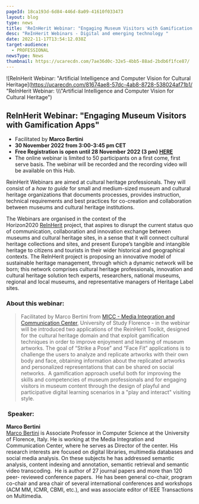 ```yaml
---
pageId: 18ca193d-6d84-446d-8a09-41610f033473
layout: blog
type: news
title: 'ReInHerit Webinar: "Engaging Museum Visitors with Gamification Apps"'
desc: "ReInHerit Webinars - Digital and emerging technology "
date: 2022-11-17T13:54:12.038Z
target-audience:
  - PROFESSIONAL
newsType: News
thumbnail: https://ucarecdn.com/7ae36d0c-32e5-4bb5-88ad-2bdb6f1fce87/
---
```

![ReInHerit Webinar: "Artificial Intelligence and Computer Vision for Cultural Heritage](https://ucarecdn.com/81674ae8-57dc-4ab8-8728-538024af71b1/ "ReInHerit Webinar: \\\\\\"Artificial Intelligence and Computer Vision for Cultural Heritage")

## ReInHerit Webinar: "Engaging Museum Visitors with Gamification Apps"

* Facilitated by **Marco Bertini** 
* **30 November 2022 from 3:00-3:45 pm CET**
* **Free Registration is open until 28 November 2022 (3 pm) [HERE](https://docs.google.com/forms/d/e/1FAIpQLSfGgyQ-iVKTSjYWu947IKZ1075vCxXA9fcTnnyAOMKSPjuiSw/viewform)**
* The online webinar is limited to 50 participants on a first come, first serve basis. The webinar will be recorded and the recording video will be available on this Hub.[](http://www.reinherit-hub.eu/)

ReinHerit Webinars are aimed at cultural heritage professionals. They will consist of a *how to guide* for small and medium-sized museum and cultural heritage organizations that documents processes, provides instruction, technical requirements and best practices for co-creation and collaboration between museums and cultural heritage institutions.

The Webinars are organised in the context of the  Horizon2020 [ReInHerit](https://www.reinherit.eu) project, that aspires to disrupt the current status quo of communication, collaboration and innovation exchange between museums and cultural heritage sites, in a sense that it will connect cultural heritage collections and sites, and present Europe’s tangible and intangible heritage to citizens and tourists in their wider historical and geographical contexts. The ReInHerit project is proposing an innovative model of sustainable heritage management, through which a dynamic network will be born; this network comprises cultural heritage professionals, innovation and cultural heritage solution tech experts, researchers, national museums, regional and local museums, and representative managers of Heritage Label sites. 

### About this webinar:

> Facilitated by Marco Bertini from [MICC - Media Integration and Communication Center](https://www.micc.unifi.it), University of Study Florence - in the webinar will be introduced two applications of the ReinHerit Toolkit, designed for the cultural heritage domain and that exploit gamification techniques in order to improve enjoyment and learning of museum artworks. The goal of “Strike a Pose” and “Face Fit” applications is to challenge the users to analyze and replicate artworks with their own body and face,  obtaining information about the replicated artworks and personalized representations that can be shared on social networks.  A gamification approach useful both for improving the skills and competencies of museum professionals and for engaging visitors in museum content through the design of playful and participative digital learning scenarios in a "play and interact" visiting style.

###  Speaker:

**Marco Bertini**\
[Marco Bertini](https://www.micc.unifi.it/people/marco-bertini/) is Associate Professor in Computer Science at the University of Florence, Italy. He is working at the Media Integration and Communication Center, where he serves as Director of the center. His research interests are focused on digital libraries, multimedia databases and social media analysis. On these subjects he has addressed semantic analysis, content indexing and annotation, semantic retrieval and semantic video transcoding.  He is author of 27 journal papers and more than 120 peer- reviewed conference papers.  He has been general co-chair, program co-chair and area chair of several international conferences and workshops (ACM MM, ICMR, CBMI, etc.), and was associate editor of IEEE Transactions on Multimedia.